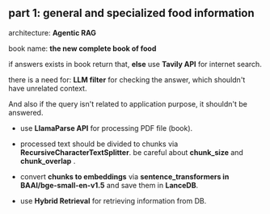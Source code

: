 ## part 1: general and specialized food information

architecture: **Agentic RAG**

book name: **the new complete book of food**

if answers exists in book return that, **else** use **Tavily API** for internet search.

there is a need for: **LLM filter** for checking the answer, which shouldn't have unrelated context.

And also if the query isn't related to application purpose, it shouldn't be answered.


- use **LlamaParse API** for processing PDF file (book).

- processed text should be divided to chunks via **RecursiveCharacterTextSplitter**. be careful about **chunk_size** and **chunk_overlap** .

- convert **chunks to embeddings** via **sentence_transformers in BAAI/bge-small-en-v1.5** and save them in **LanceDB**.

- use **Hybrid Retrieval** for retrieving information from DB.

